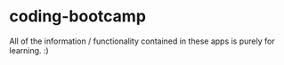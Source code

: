 # coding-bootcamp

All of the information / functionality contained in these apps is purely for learning.  :)